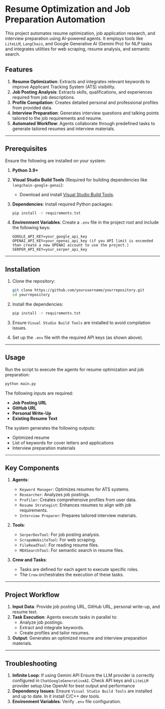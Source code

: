 # Resume Optimization and Job Preparation Automation

This project automates resume optimization, job application research, and interview preparation using AI-powered agents. It employs tools like `LiteLLM`, `LangChain`, and Google Generative AI (Gemini Pro) for NLP tasks and integrates utilities for web scraping, resume analysis, and semantic search.

## Features

1. **Resume Optimization**: Extracts and integrates relevant keywords to improve Applicant Tracking System (ATS) visibility.
2. **Job Posting Analysis**: Extracts skills, qualifications, and experiences required from job descriptions.
3. **Profile Compilation**: Creates detailed personal and professional profiles from provided data.
4. **Interview Preparation**: Generates interview questions and talking points tailored to the job requirements and resume.
5. **Automated Workflow**: Agents collaborate through predefined tasks to generate tailored resumes and interview materials.

---

## Prerequisites

Ensure the following are installed on your system:

1. **Python 3.9+**
2. **Visual Studio Build Tools** (Required for building dependencies like `langchain-google-genai`):
   - Download and install [Visual Studio Build Tools](https://visualstudio.microsoft.com/visual-cpp-build-tools/).

3. **Dependencies**: Install required Python packages:

   ```bash
   pip install -r requirements.txt
   ```

4. **Environment Variables**:
   Create a `.env` file in the project root and include the following keys:

   ```env
   GOOGLE_API_KEY=your_google_api_key
   OPENAI_API_KEY=your_openai_api_key (if you API limit is exceeded than create a new OPENAI account to use the project.)
   SERPER_API_KEY=your_serper_api_key
   ```

---

## Installation

1. Clone the repository:
   ```bash
   git clone https://github.com/yourusername/yourrepository.git
   cd yourrepository
   ```

2. Install the dependencies:
   ```bash
   pip install -r requirements.txt
   ```

3. Ensure `Visual Studio Build Tools` are installed to avoid compilation issues.

4. Set up the `.env` file with the required API keys (as shown above).

---

## Usage

Run the script to execute the agents for resume optimization and job preparation:

```bash
python main.py
```

The following inputs are required:

- **Job Posting URL**
- **GitHub URL**
- **Personal Write-Up**
- **Existing Resume Text**

The system generates the following outputs:

- Optimized resume
- List of keywords for cover letters and applications
- Interview preparation materials

---

## Key Components

1. **Agents**:
   - `Keyword Manager`: Optimizes resumes for ATS systems.
   - `Researcher`: Analyzes job postings.
   - `Profiler`: Creates comprehensive profiles from user data.
   - `Resume Strategist`: Enhances resumes to align with job requirements.
   - `Interview Preparer`: Prepares tailored interview materials.

2. **Tools**:
   - `SerperDevTool`: For job posting analysis.
   - `ScrapeWebsiteTool`: For web scraping.
   - `FileReadTool`: For reading resume files.
   - `MDXSearchTool`: For semantic search in resume files.

3. **Crew and Tasks**:
   - Tasks are defined for each agent to execute specific roles.
   - The `Crew` orchestrates the execution of these tasks.

---

## Project Workflow

1. **Input Data**: Provide job posting URL, GitHub URL, personal write-up, and resume text.
2. **Task Execution**: Agents execute tasks in parallel to:
   - Analyze job postings.
   - Extract and integrate keywords.
   - Create profiles and tailor resumes.
3. **Output**: Generates an optimized resume and interview preparation materials.

---

## Troubleshooting

1. **Infinite Loop**: If using Gemini API Ensure the LLM provider is correctly configured in `ChatGoogleGenerativeAI`. Check API keys and `LiteLLM` provider setup.Use OpenAI for best output and performance
2. **Dependency Issues**: Ensure `Visual Studio Build Tools` are installed and up to date. In it install C/C++ dev tools. 
3. **Environment Variables**: Verify `.env` file configuration.

